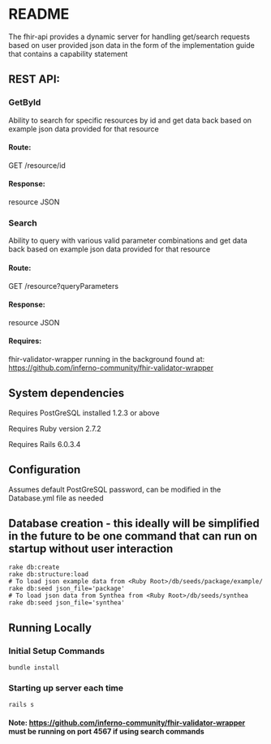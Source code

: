 # README

The fhir-api provides a dynamic server for handling get/search requests based on user provided json data in the form of the implementation guide that contains a capability statement

## REST API:

### GetById

Ability to search for specific resources by id and get data back based on example json data provided for that resource

#### Route:

GET /resource/id

#### Response:

resource JSON

### Search

Ability to query with various valid parameter combinations and get data back based on example json data provided for that resource

#### Route:

GET /resource?queryParameters

#### Response:

resource JSON

#### Requires:

fhir-validator-wrapper running in the background found at: https://github.com/inferno-community/fhir-validator-wrapper

## System dependencies

Requires PostGreSQL installed 1.2.3 or above

Requires Ruby version 2.7.2

Requires Rails 6.0.3.4

## Configuration

Assumes default PostGreSQL password, can be modified in the Database.yml file as needed

## Database creation - this ideally will be simplified in the future to be one command that can run on startup without user interaction

```shell script
rake db:create
rake db:structure:load
# To load json example data from <Ruby Root>/db/seeds/package/example/
rake db:seed json_file='package'
# To load json data from Synthea from <Ruby Root>/db/seeds/synthea
rake db:seed json_file='synthea'
```

## Running Locally

### Initial Setup Commands

```shell script
bundle install
```

### Starting up server each time

```shell script
rails s
```

#### Note: https://github.com/inferno-community/fhir-validator-wrapper must be running on port 4567 if using search commands
